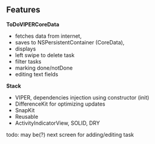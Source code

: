 ## Features

**ToDoVIPERCoreData** 
- fetches data from internet,
- saves to NSPersistentContainer (CoreData),
- displays
- left swipe to delete task
- filter tasks
- marking done/notDone
- editing text fields

**Stack**
- VIPER, dependencies injection using constructor (init)
- DifferenceKit for optimizing updates
- SnapKit
- Reusable
- ActivityIndicatorView, SOLID, DRY

todo: may be(?) next screen for adding/editing task 
